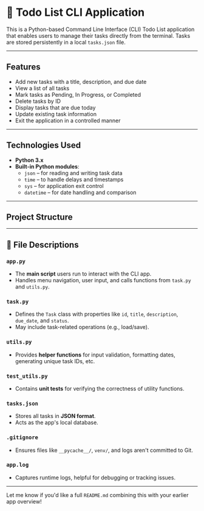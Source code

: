 # 📝 Todo List CLI Application

This is a Python-based Command Line Interface (CLI) Todo List application that enables users to manage their tasks directly from the terminal. Tasks are stored persistently in a local `tasks.json` file.

---

## Features

- Add new tasks with a title, description, and due date
- View a list of all tasks
- Mark tasks as Pending, In Progress, or Completed
- Delete tasks by ID
- Display tasks that are due today
- Update existing task information
- Exit the application in a controlled manner

---

## Technologies Used

- **Python 3.x**
- **Built-in Python modules**:
  - `json` – for reading and writing task data
  - `time` – to handle delays and timestamps
  - `sys` – for application exit control
  - `datetime` – for date handling and comparison

---

## Project Structure


---

## 📄 File Descriptions

### `app.py`
- The **main script** users run to interact with the CLI app.
- Handles menu navigation, user input, and calls functions from `task.py` and `utils.py`.

### `task.py`
- Defines the `Task` class with properties like `id`, `title`, `description`, `due_date`, and `status`.
- May include task-related operations (e.g., load/save).

### `utils.py`
- Provides **helper functions** for input validation, formatting dates, generating unique task IDs, etc.

### `test_utils.py`
- Contains **unit tests** for verifying the correctness of utility functions.

### `tasks.json`
- Stores all tasks in **JSON format**.
- Acts as the app's local database.

### `.gitignore`
- Ensures files like `__pycache__/`, `venv/`, and logs aren't committed to Git.

### `app.log`
- Captures runtime logs, helpful for debugging or tracking issues.

---

Let me know if you'd like a full `README.md` combining this with your earlier app overview!



